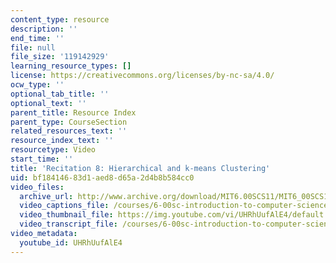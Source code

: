 ```yaml
---
content_type: resource
description: ''
end_time: ''
file: null
file_size: '119142929'
learning_resource_types: []
license: https://creativecommons.org/licenses/by-nc-sa/4.0/
ocw_type: ''
optional_tab_title: ''
optional_text: ''
parent_title: Resource Index
parent_type: CourseSection
related_resources_text: ''
resource_index_text: ''
resourcetype: Video
start_time: ''
title: 'Recitation 8: Hierarchical and k-means Clustering'
uid: bf184146-83d1-aed8-d65a-2d4b8b584cc0
video_files:
  archive_url: http://www.archive.org/download/MIT6.00SCS11/MIT6_00SCS11_rec08_300k.mp4
  video_captions_file: /courses/6-00sc-introduction-to-computer-science-and-programming-spring-2011/6fb9500067a252ee958fd4d85dfb58c7_UHRhUufAlE4.vtt
  video_thumbnail_file: https://img.youtube.com/vi/UHRhUufAlE4/default.jpg
  video_transcript_file: /courses/6-00sc-introduction-to-computer-science-and-programming-spring-2011/34bf2ceba74d67aacb0c204da3072fc6_UHRhUufAlE4.pdf
video_metadata:
  youtube_id: UHRhUufAlE4
---
```

